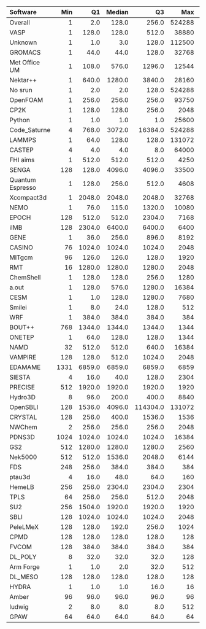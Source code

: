 | Software         |   Min |     Q1 |   Median |       Q3 |    Max |    Jobs |     Nodeh |   PercentUse |   Users |   Projects |
|:-----------------|------:|-------:|---------:|---------:|-------:|--------:|----------:|-------------:|--------:|-----------:|
| Overall          |     1 |    2.0 |    128.0 |    256.0 | 524288 | 1108954 | 3933431.6 |        100.0 |     901 |        129 |
| VASP             |     1 |  128.0 |    128.0 |    512.0 |  38880 |   71386 |  897194.4 |         22.8 |     140 |         15 |
| Unknown          |     1 |    1.0 |      3.0 |    128.0 | 112500 |  459092 |  770578.1 |         19.6 |     439 |         99 |
| GROMACS          |     1 |   44.0 |     44.0 |    128.0 |  32768 |   14191 |  217271.4 |          5.5 |      46 |          8 |
| Met Office UM    |     1 |  108.0 |    576.0 |   1296.0 |  12544 |   39987 |  210203.9 |          5.3 |      37 |          4 |
| Nektar++         |     1 |  640.0 |   1280.0 |   3840.0 |  28160 |    1156 |  190837.2 |          4.9 |      15 |          4 |
| No srun          |     1 |    2.0 |      2.0 |    128.0 | 524288 |   78066 |  184589.0 |          4.7 |     646 |        101 |
| OpenFOAM         |     1 |  256.0 |    256.0 |    256.0 |  93750 |    8817 |  171084.2 |          4.3 |      52 |         19 |
| CP2K             |     1 |  128.0 |    128.0 |    256.0 |   2048 |   40921 |  161750.7 |          4.1 |      47 |         13 |
| Python           |     1 |    1.0 |      1.0 |      1.0 |  25600 |   27137 |  155682.8 |          4.0 |      56 |         28 |
| Code_Saturne     |     4 |  768.0 |   3072.0 |  16384.0 | 524288 |     192 |  103688.4 |          2.6 |       4 |          2 |
| LAMMPS           |     1 |   64.0 |    128.0 |    128.0 | 131072 |   26288 |  101428.6 |          2.6 |      48 |         14 |
| CASTEP           |     4 |    4.0 |      4.0 |      8.0 |  64000 |  126382 |   76739.7 |          2.0 |      40 |          7 |
| FHI aims         |     1 |  512.0 |    512.0 |    512.0 |   4250 |  107134 |   71712.9 |          1.8 |      23 |          5 |
| SENGA            |   128 |  128.0 |   4096.0 |   4096.0 |  33500 |     215 |   71403.0 |          1.8 |       7 |          4 |
| Quantum Espresso |     1 |  128.0 |    256.0 |    512.0 |   4608 |   19149 |   61478.9 |          1.6 |      41 |         11 |
| Xcompact3d       |     1 | 2048.0 |   2048.0 |   2048.0 |  32768 |    1346 |   52695.5 |          1.3 |       8 |          4 |
| NEMO             |     1 |   76.0 |    115.0 |   1320.0 |  10080 |    3973 |   41802.4 |          1.1 |      22 |          3 |
| EPOCH            |   128 |  512.0 |    512.0 |   2304.0 |   7168 |     737 |   33562.8 |          0.9 |       7 |          1 |
| iIMB             |   128 | 2304.0 |   6400.0 |   6400.0 |   6400 |      43 |   32374.5 |          0.8 |       2 |          2 |
| GENE             |     1 |   36.0 |    256.0 |    896.0 |   8192 |     336 |   29871.7 |          0.8 |       6 |          3 |
| CASINO           |    76 | 1024.0 |   1024.0 |   1024.0 |   2048 |     234 |   29777.1 |          0.8 |       1 |          1 |
| MITgcm           |    96 |  126.0 |    126.0 |    128.0 |   1920 |   38054 |   27326.9 |          0.7 |      12 |          3 |
| RMT              |    16 | 1280.0 |   1280.0 |   1280.0 |   2048 |     323 |   23796.0 |          0.6 |       5 |          1 |
| ChemShell        |     1 |  128.0 |    128.0 |    256.0 |   1280 |     637 |   23160.4 |          0.6 |       8 |          3 |
| a.out            |     1 |  128.0 |    576.0 |   1280.0 |  16384 |    1888 |   20662.8 |          0.5 |      14 |          9 |
| CESM             |     1 |    1.0 |    128.0 |   1280.0 |   7680 |     511 |   20424.8 |          0.5 |      10 |          1 |
| Smilei           |     1 |    8.0 |     24.0 |    128.0 |    512 |     494 |   19284.7 |          0.5 |       5 |          1 |
| WRF              |     1 |  384.0 |    384.0 |    384.0 |    384 |      86 |   18426.6 |          0.5 |       3 |          2 |
| BOUT++           |   768 | 1344.0 |   1344.0 |   1344.0 |   1344 |      83 |   16885.7 |          0.4 |       1 |          1 |
| ONETEP           |     1 |   64.0 |    128.0 |    128.0 |   1344 |    2499 |   16240.3 |          0.4 |       7 |          2 |
| NAMD             |    32 |  512.0 |    512.0 |    640.0 |  16384 |    4723 |   15862.5 |          0.4 |       4 |          3 |
| VAMPIRE          |   128 |  128.0 |    512.0 |   1024.0 |   2048 |     487 |    9590.5 |          0.2 |       6 |          3 |
| EDAMAME          |  1331 | 6859.0 |   6859.0 |   6859.0 |   6859 |      11 |    8062.0 |          0.2 |       2 |          1 |
| SIESTA           |     4 |   16.0 |     40.0 |    128.0 |   2304 |    1133 |    7870.0 |          0.2 |       5 |          3 |
| PRECISE          |   512 | 1920.0 |   1920.0 |   1920.0 |   1920 |      47 |    6575.6 |          0.2 |       1 |          1 |
| Hydro3D          |     8 |   96.0 |    200.0 |    400.0 |   8840 |     252 |    5872.8 |          0.1 |       4 |          3 |
| OpenSBLI         |   128 | 1536.0 |   4096.0 | 114304.0 | 131072 |      14 |    4749.3 |          0.1 |       4 |          3 |
| CRYSTAL          |   128 |  256.0 |    400.0 |   1536.0 |   1536 |     304 |    3967.4 |          0.1 |       3 |          2 |
| NWChem           |     2 |  256.0 |    256.0 |    256.0 |   2048 |   26142 |    3731.4 |          0.1 |       9 |          5 |
| PDNS3D           |  1024 | 1024.0 |   1024.0 |   1024.0 |  16384 |      66 |    2986.1 |          0.1 |       2 |          1 |
| GS2              |   512 | 1280.0 |   1280.0 |   1280.0 |   2560 |    2464 |    2647.3 |          0.1 |       3 |          2 |
| Nek5000          |   512 |  512.0 |   1536.0 |   2048.0 |   6144 |      25 |    2460.8 |          0.1 |       2 |          1 |
| FDS              |   248 |  256.0 |    384.0 |    384.0 |    384 |      32 |    2019.9 |          0.1 |       1 |          1 |
| ptau3d           |     4 |   16.0 |     48.0 |     64.0 |    160 |     129 |    1329.6 |          0.0 |       5 |          2 |
| HemeLB           |   256 |  256.0 |   2304.0 |   2304.0 |   2304 |      21 |    1015.0 |          0.0 |       2 |          2 |
| TPLS             |    64 |  256.0 |    256.0 |    512.0 |   2048 |      40 |     769.4 |          0.0 |       2 |          1 |
| SU2              |   256 | 1504.0 |   1920.0 |   1920.0 |   1920 |       4 |     720.3 |          0.0 |       1 |          1 |
| SBLI             |   128 | 1024.0 |   1024.0 |   1024.0 |   2048 |      96 |     405.6 |          0.0 |       2 |          2 |
| PeleLMeX         |   128 |  128.0 |    192.0 |    256.0 |   1024 |      54 |     327.4 |          0.0 |       2 |          1 |
| CPMD             |   128 |  128.0 |    128.0 |    128.0 |    128 |      38 |     255.4 |          0.0 |       1 |          1 |
| FVCOM            |   128 |  384.0 |    384.0 |    384.0 |    384 |      23 |     132.3 |          0.0 |       2 |          1 |
| DL_POLY          |     8 |   32.0 |     32.0 |     32.0 |    128 |      28 |      41.8 |          0.0 |       2 |          2 |
| Arm Forge        |     1 |    1.0 |      2.0 |     32.0 |    512 |     167 |      40.2 |          0.0 |      12 |         10 |
| DL_MESO          |   128 |  128.0 |    128.0 |    128.0 |    128 |       3 |      24.0 |          0.0 |       1 |          1 |
| HYDRA            |     1 |    1.0 |      1.0 |     16.0 |     16 |    1139 |      16.9 |          0.0 |       8 |          5 |
| Amber            |    96 |   96.0 |     96.0 |     96.0 |     96 |       1 |      16.0 |          0.0 |       1 |          1 |
| ludwig           |     2 |    8.0 |      8.0 |      8.0 |    512 |     153 |       6.5 |          0.0 |       2 |          2 |
| GPAW             |    64 |   64.0 |     64.0 |     64.0 |     64 |       1 |       0.0 |          0.0 |       1 |          1 |